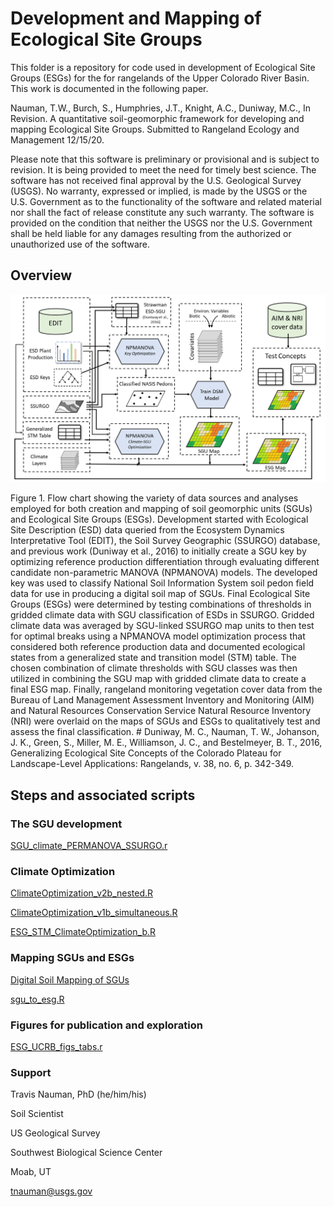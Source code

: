 # Development and Mapping of Ecological Site Groups

This folder is a repository for code used in development of Ecological Site Groups (ESGs) for the for rangelands of the Upper Colorado River Basin. This work is documented in the following paper. 

Nauman, T.W., Burch, S., Humphries, J.T., Knight, A.C., Duniway, M.C., In Revision. A quantitative soil-geomorphic framework for developing and mapping Ecological Site Groups. Submitted to Rangeland Ecology and Management 12/15/20. 

Please note that this software is preliminary or provisional and is subject to revision. It is being provided to meet the need for timely best science. The software has not received final approval by the U.S. Geological Survey (USGS). No warranty, expressed or implied, is made by the USGS or the U.S. Government as to the functionality of the software and related material nor shall the fact of release constitute any such warranty. The software is provided on the condition that neither the USGS nor the U.S. Government shall be held liable for any damages resulting from the authorized or unauthorized use of the software.

## Overview

<p align="left">
  <img src="./data/Fig_FlowChart_white_repo.png" width="1000" title="Development Overview">
</p>
Figure 1. Flow chart showing the variety of data sources and analyses employed for both creation and mapping of soil geomorphic units (SGUs) and Ecological Site Groups (ESGs). Development started with Ecological Site Description (ESD) data queried from the Ecosystem Dynamics Interpretative Tool (EDIT), the Soil Survey Geographic (SSURGO) database, and previous work (Duniway et al., 2016) to initially create a SGU key by optimizing reference production differentiation through evaluating different candidate non-parametric MANOVA (NPMANOVA) models. The developed key was used to classify National Soil Information System soil pedon field data for use in producing a digital soil map of SGUs. Final Ecological Site Groups (ESGs) were determined by testing combinations of thresholds in gridded climate data with SGU classification of ESDs in SSURGO.  Gridded climate data was averaged by SGU-linked SSURGO map units to then test for optimal breaks using a NPMANOVA model optimization process that considered both reference production data and documented ecological states from a generalized state and transition model (STM) table. The chosen combination of climate thresholds with SGU classes was then utilized in combining the SGU map with gridded climate data to create a final ESG map. Finally, rangeland monitoring vegetation cover data from the Bureau of Land Management Assessment Inventory and Monitoring (AIM) and Natural Resources Conservation Service Natural Resource Inventory (NRI) were overlaid on the maps of SGUs and ESGs to qualitatively test and assess the final classification.
#
Duniway, M. C., Nauman, T. W., Johanson, J. K., Green, S., Miller, M. E., Williamson, J. C., and Bestelmeyer, B. T., 2016, Generalizing Ecological Site Concepts of the Colorado Plateau for Landscape-Level Applications: Rangelands, v. 38, no. 6, p. 342-349.

## Steps and associated scripts

### The SGU development
[SGU_climate_PERMANOVA_SSURGO.r](https://github.com/usgs/Predictive-Soil-Mapping/blob/537f3b5e6d8628c13874e22dedc61f0c1f57a3b8/ESGs/SGU_climate_PERMANOVA_SSURGO.r)

### Climate Optimization
[ClimateOptimization_v2b_nested.R](https://github.com/usgs/Predictive-Soil-Mapping/blob/4184b3a8e6d3134b2c4807b92ac48111668f3435/ESGs/ClimateOptimization_v2b_nested.R)

[ClimateOptimization_v1b_simultaneous.R](https://github.com/usgs/Predictive-Soil-Mapping/blob/4184b3a8e6d3134b2c4807b92ac48111668f3435/ESGs/ClimateOptimization_v1b_simultaneous.R)

[ESG_STM_ClimateOptimization_b.R](https://github.com/usgs/Predictive-Soil-Mapping/blob/4184b3a8e6d3134b2c4807b92ac48111668f3435/ESGs/ESG_STM_ClimateOptimization_b.R)

### Mapping SGUs and ESGs
[Digital Soil Mapping of SGUs](https://github.com/usgs/Predictive-Soil-Mapping/blob/4184b3a8e6d3134b2c4807b92ac48111668f3435/ESGs/RFforeach_categor_with_pt_extract_Opti_parallel_rank123_ADJsmote_InfSp_sgu_30mINT.r)

[sgu_to_esg.R](https://github.com/usgs/Predictive-Soil-Mapping/blob/4184b3a8e6d3134b2c4807b92ac48111668f3435/ESGs/sgu_to_esg.R)

### Figures for publication and exploration
[ESG_UCRB_figs_tabs.r](https://github.com/usgs/Predictive-Soil-Mapping/blob/4184b3a8e6d3134b2c4807b92ac48111668f3435/ESGs/ESG_UCRB_figs_tabs.r)

### Support
Travis Nauman, PhD (he/him/his)

Soil Scientist

US Geological Survey

Southwest Biological Science Center

Moab, UT

tnauman@usgs.gov



